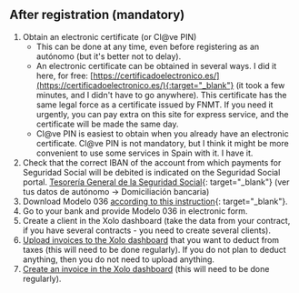 ## After registration (mandatory)

1. Obtain an electronic certificate (or Cl@ve PIN)
    - This can be done at any time, even before registering as an autónomo (but it's better not to delay).
    - An electronic certificate can be obtained in several ways. I did it here, for
      free: [https://certificadoelectronico.es/](https://certificadoelectronico.es/){:target="_blank"} (it took a few
      minutes, and I didn't have to go anywhere).
      This certificate has the same legal force as a certificate issued by FNMT. If you need it urgently, you can pay
      extra
      on this site for express service, and the certificate will be made the same day.
    - Cl@ve PIN is easiest to obtain when you already have an electronic certificate. Cl@ve PIN is not mandatory, but I
      think it might be more convenient to use some services in Spain with it. I have it.
2. Check that the correct IBAN of the account from which payments for Seguridad Social will be debited is indicated on
   the Seguridad Social
   portal. [Tesorería General de la Seguridad Social](https://portal.seg-social.gob.es/wps/portal/importass/importass/bienvenida){:
   target="_blank"} (ver tus datos de autónomo -> Domiciliación bancaria)
3. Download Modelo 036
   [according to this instruction](https://www.xolo.io/es-en/faq/xolo-spain/category/get-started/article/i-am-already-registered-as-self-employed-where-can-i-find-my){:
   target="_blank"}.
4. Go to your bank and provide Modelo 036 in electronic form.
5. Create a client in the Xolo dashboard (take the data from your contract, if you have several contracts - you need to
   create several clients).
6. [Upload invoices to the Xolo dashboard](#tax-deductions-and-benefits) that you want to deduct from taxes (this will
   need to be done regularly). If you do not plan to deduct anything, then you do not need to upload anything.
7. [Create an invoice in the Xolo dashboard](#how-to-create-an-invoice-in-xolo) (this will need to be done regularly).
